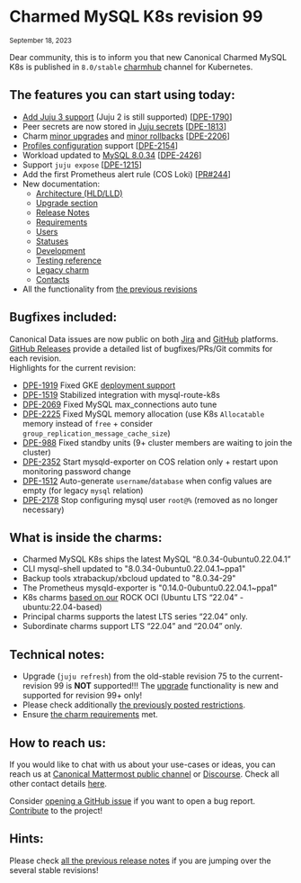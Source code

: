 # Charmed MySQL K8s revision 99
<sub>September 18, 2023</sub>

Dear community, this is to inform you that new Canonical Charmed MySQL K8s is published in `8.0/stable` [charmhub](https://charmhub.io/mysql-k8s?channel=8.0/stable) channel for Kubernetes.

## The features you can start using today:

* [Add Juju 3 support](/t/11421) (Juju 2 is still supported) [[DPE-1790](https://warthogs.atlassian.net/browse/DPE-1790)]
* Peer secrets are now stored in [Juju secrets](https://juju.is/docs/juju/manage-secrets) [[DPE-1813](https://warthogs.atlassian.net/browse/DPE-1813)]
* Charm [minor upgrades](/t/11752) and [minor rollbacks](/t/11753) [[DPE-2206](https://warthogs.atlassian.net/browse/DPE-2206)]
* [Profiles configuration](/t/11892) support [[DPE-2154](https://warthogs.atlassian.net/browse/DPE-2154)]
* Workload updated to [MySQL 8.0.34](https://dev.mysql.com/doc/relnotes/mysql/8.0/en/news-8-0-34.html) [[DPE-2426](https://warthogs.atlassian.net/browse/DPE-2426)]
* Support `juju expose` [[DPE-1215](https://warthogs.atlassian.net/browse/DPE-1215)]
* Add the first Prometheus alert rule (COS Loki) [[PR#244](https://github.com/canonical/mysql-k8s-operator/pull/244)]
* New documentation:
  * [Architecture (HLD/LLD)](/t/11757)
  * [Upgrade section](/t/11754)
  * [Release Notes](/t/11878)
  * [Requirements](/t/11421)
  * [Users](/t/10791)
  * [Statuses](/t/11866)
  * [Development](/t/11884)
  * [Testing reference](/t/11772)
  * [Legacy charm](/t/11236)
  * [Contacts](/t/11868)
* All the functionality from [the previous revisions](/t/11878)

## Bugfixes included:

Canonical Data issues are now public on both [Jira](https://warthogs.atlassian.net/jira/software/c/projects/DPE/issues/) and [GitHub](https://github.com/canonical/mysql-k8s-operator/issues) platforms.<br/>[GitHub Releases](https://github.com/canonical/mysql-k8s-operator/releases) provide a detailed list of bugfixes/PRs/Git commits for each revision.<br/>Highlights for the current revision:

* [DPE-1919](https://warthogs.atlassian.net/browse/DPE-1919) Fixed GKE [deployment support](/t/10875)
* [DPE-1519](https://warthogs.atlassian.net/browse/DPE-1519) Stabilized integration with mysql-route-k8s
* [DPE-2069](https://warthogs.atlassian.net/browse/DPE-2069) Fixed MySQL max_connections auto tune
* [DPE-2225](https://warthogs.atlassian.net/browse/DPE-2225) Fixed MySQL memory allocation (use K8s `Allocatable` memory instead of `free` + consider `group_replication_message_cache_size`)
* [DPE-988](https://warthogs.atlassian.net/browse/DPE-988) Fixed standby units (9+ cluster members are waiting to join the cluster)
* [DPE-2352](https://warthogs.atlassian.net/browse/DPE-2352) Start mysqld-exporter on COS relation only + restart upon monitoring password change
* [DPE-1512](https://warthogs.atlassian.net/browse/DPE-1512) Auto-generate `username`/`database` when config values are empty (for legacy `mysql` relation)
* [DPE-2178](https://warthogs.atlassian.net/browse/DPE-2178) Stop configuring mysql user `root@%` (removed as no longer necessary)

## What is inside the charms:

* Charmed MySQL K8s ships the latest MySQL “8.0.34-0ubuntu0.22.04.1”
* CLI mysql-shell updated to "8.0.34-0ubuntu0.22.04.1~ppa1"
* Backup tools xtrabackup/xbcloud  updated to "8.0.34-29"
* The Prometheus mysqld-exporter is "0.14.0-0ubuntu0.22.04.1~ppa1"
* K8s charms [based on our](https://github.com/orgs/canonical/packages?tab=packages&q=charmed) ROCK OCI (Ubuntu LTS “22.04” - ubuntu:22.04-based)
* Principal charms supports the latest LTS series “22.04” only.
* Subordinate charms support LTS “22.04” and “20.04” only.

## Technical notes:

* Upgrade (`juju refresh`) from the old-stable revision 75 to the current-revision 99 is **NOT** supported!!! The [upgrade](/t/11754) functionality is new and supported for revision 99+ only!
* Please check additionally [the previously posted restrictions](/t/11879).
* Ensure [the charm requirements](/t/11421) met.

## How to reach us:

If you would like to chat with us about your use-cases or ideas, you can reach us at [Canonical Mattermost public channel](https://chat.charmhub.io/charmhub/channels/data-platform) or [Discourse](https://discourse.charmhub.io/). Check all other contact details [here](/t/11868).

Consider [opening a GitHub issue](https://github.com/canonical/mysql-k8s-operator/issues) if you want to open a bug report.<br/>[Contribute](https://github.com/canonical/mysql-k8s-operator/blob/main/CONTRIBUTING.md) to the project!

## Hints:

Please check [all the previous release notes](/t/11878) if you are jumping over the several stable revisions!